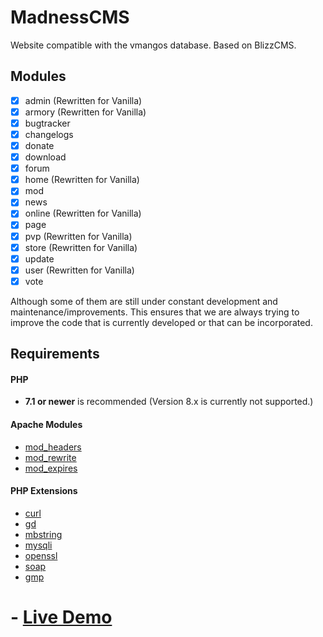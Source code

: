 # MadnessCMS
Website compatible with the vmangos database. Based on BlizzCMS.

## Modules

- [x] admin (Rewritten for Vanilla)
- [x] armory (Rewritten for Vanilla)
- [x] bugtracker
- [x] changelogs
- [x] donate
- [x] download
- [x] forum
- [x] home (Rewritten for Vanilla)
- [x] mod
- [x] news
- [x] online (Rewritten for Vanilla)
- [x] page
- [x] pvp (Rewritten for Vanilla)
- [x] store (Rewritten for Vanilla)
- [x] update
- [x] user (Rewritten for Vanilla)
- [x] vote

Although some of them are still under constant development and maintenance/improvements. This ensures that we are always trying to improve the code that is currently developed or that can be incorporated.

## Requirements

#### PHP

- **7.1 or newer** is recommended (Version 8.x is currently not supported.)

#### Apache Modules

- [mod_headers](https://httpd.apache.org/docs/2.4/mod/mod_headers.html)
- [mod_rewrite](https://httpd.apache.org/docs/2.4/mod/mod_rewrite.html)
- [mod_expires](https://httpd.apache.org/docs/2.4/mod/mod_expires.html)

#### PHP Extensions

- [curl](https://www.php.net/manual/en/book.curl.php)
- [gd](https://www.php.net/manual/en/book.image.php)
- [mbstring](https://www.php.net/manual/en/mbstring.installation.php)
- [mysqli](https://www.php.net/manual/en/book.mysqli.php)
- [openssl](https://www.php.net/manual/en/book.openssl.php)
- [soap](https://www.php.net/manual/en/class.soapclient.php)
- [gmp](https://www.php.net/manual/en/book.gmp.php)
# - [Live Demo](https://global-wow.com)
